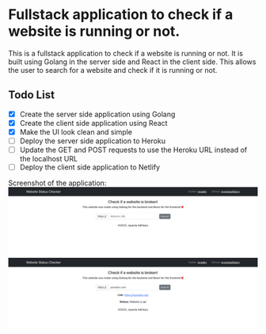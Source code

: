 # Fullstack application to check if a website is running or not.

This is a fullstack application to check if a website is running or not. It is built using Golang in the server side and React in the client side. This allows the user to search for a website and check if it is running or not.

## Todo List

- [x] Create the server side application using Golang
- [x] Create the client side application using React
- [x] Make the UI look clean and simple
- [ ] Deploy the server side application to Heroku
- [ ] Update the GET and POST requests to use the Heroku URL instead of the localhost URL
- [ ] Deploy the client side application to Netlify

Screenshot of the application:
![BeforeCheck](screenshots/beforecheck.png)
![AfterCheck](screenshots/statuscheck.png)
